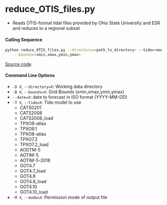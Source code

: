 reduce_OTIS_files.py
====================

- Reads OTIS-format tidal files provided by Ohio State University and ESR and reduces to a regional subset

#### Calling Sequence
```bash
python reduce_OTIS_files.py --directory=<path_to_directory> --tide=<model> \
    --bounds=<xmin,xmax,ymin,ymax>
```
[Source code](https://github.com/tsutterley/pyTMD/blob/master/reduce_OTIS_files.py)

#### Command Line Options
 - `-D X`, `--directory=X`: Working data directory
 - `-B X`, `--bounds=X`: Grid Bounds (xmin,xmax,ymin,ymax)
 - `--date=X`: date to forecast in ISO format (YYYY-MM-DD)
 - `-T X`, `--tide=X`: Tide model to use
     * CATS0201
     * CATS2008
     * CATS2008_load
     * TPXO9-atlas
     * TPXO9.1
     * TPXO8-atlas
     * TPXO7.2
     * TPXO7.2_load
     * AODTM-5
     * AOTIM-5
     * AOTIM-5-2018
     * GOT4.7
     * GOT4.7_load
     * GOT4.8
     * GOT4.8_load
     * GOT4.10
     * GOT4.10_load
 - `-M X`, `--mode=X`: Permission mode of output file

